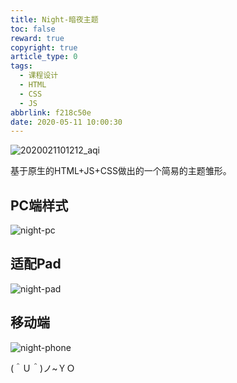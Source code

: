 ```yaml
---
title: Night-暗夜主题
toc: false
reward: true
copyright: true
article_type: 0
tags:
  - 课程设计
  - HTML
  - CSS
  - JS
abbrlink: f218c50e
date: 2020-05-11 10:00:30
---
```


![2020021101212_aqi](https://cdn.jsdelivr.net/gh/Anyway521/blogpic@main/image/image2020021101212_aqi.jpg)

基于原生的HTML+JS+CSS做出的一个简易的主题雏形。
<!-- more -->

<!-- <video width="800" height="450" controls="controls">
    <source src="https://cdn.jsdelivr.net/gh/Anyway521/blogpic@main/image/202005115050.mp4" type="video/mp4" />
</video> -->

<!-- 视频尺寸 1920x1080（1.77777：1） -->

## PC端样式

![night-pc](https://cdn.jsdelivr.net/gh/Anyway521/blogpic2@main/image/night-pc.gif)

## 适配Pad

![night-pad](https://cdn.jsdelivr.net/gh/Anyway521/blogpic2@main/image/night-pad.gif)

## 移动端

![night-phone](https://cdn.jsdelivr.net/gh/Anyway521/blogpic2@main/image/night-phone.gif)

(＾Ｕ＾)ノ~ＹＯ 

